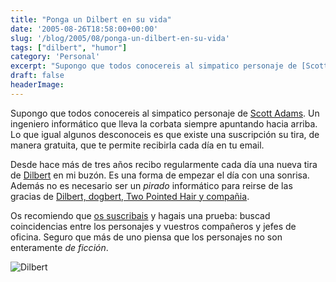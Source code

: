 ```yaml
---
title: "Ponga un Dilbert en su vida"
date: '2005-08-26T18:58:00+00:00'
slug: '/blog/2005/08/ponga-un-dilbert-en-su-vida'
tags: ["dilbert", "humor"]
category: 'Personal'
excerpt: "Supongo que todos conocereis al simpatico personaje de [Scott Adams]( Un ingeniero informático que lleva la corbata s..."
draft: false
headerImage: 
---
```

Supongo que todos conocereis al simpatico personaje de [Scott Adams](http://www.dilbert.com/comics/dilbert/news_and_history/html/about_scott_adams.html). Un ingeniero informático que lleva la corbata siempre apuntando hacia arriba. Lo que igual algunos desconoceis es que existe una suscripción su tira, de manera gratuita, que te permite recibirla cada día en tu email.

Desde hace más de tres años recibo regularmente cada día una nueva tira de [Dilbert](http://www.dilbert.com/) en mi buzón. Es una forma de empezar el día con una sonrisa. Además no es necesario ser un _pirado_ informático para reirse de las gracias de [Dilbert, dogbert, Two Pointed Hair y compañia](http://www.dilbert.com/comics/dilbert/the_characters/index.html).

Os recomiendo que [os suscribais](http://www.dilbert.com/comics/dilbert/subscriptions/index.html) y hagais una prueba: buscad coincidencias entre los personajes y vuestros compañeros y jefes de oficina. Seguro que más de uno piensa que los personajes no son enteramente _de ficción_.

![Dilbert](http://jorgegorka.files.wordpress.com/dilbert2005228920825.gif)

